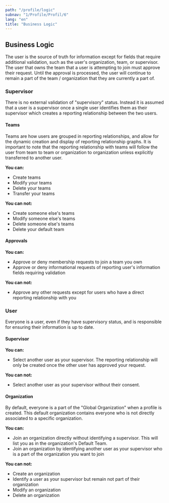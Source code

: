 ```yaml
---
path: "/profile/logic"
subnav: "1/Profile/Profil/6"
lang: "en"
title: "Business Logic"
---
```


<helmet>
<title> Profile - Business Logic</title>
</helmet>

## Business Logic

The user is the source of truth for information except for fields that require additional validation, such as the user's organization, team, or supervisor.  The user that owns the team that a user is attempting to join must approve their request.  Until the approval is processed, the user will continue to remain a part of the team / organization that they are currently a part of.

### Supervisor

There is no external validation of "supervisory" status.  Instead it is assumed that a user is a supervisor once a single user identifies them as their supervisor which creates a reporting relationship between the two users.

#### Teams

Teams are how users are grouped in reporting relationships, and allow for the dynamic creation and display of reporting relationship graphs.
It is important to note that the reporting relationship with teams will follow the user from team to team or organization to organization unless explicitly transferred to another user.

**You can:**
* Create teams
* Modify your teams
* Delete your teams
* Transfer your teams

**You can not:**
* Create someone else's teams
* Modify someone else's teams
* Delete someone else's teams
* Delete your default team

#### Approvals

**You can:**
* Approve or deny membership requests to join a team you own
* Approve or deny informational requests of reporting user's information fields requiring validation

**You can not:**
* Approve any other requests except for users who have a direct reporting relationship with you

### User

Everyone is a user, even if they have supervisory status, and is responsible for ensuring their information is up to date.

#### Supervisor

**You can:**
* Select another user as your supervisor.  The reporting relationship will only be created once the other user has approved your request.

**You can not:**
* Select another user as your supervisor without their consent.

#### Organization

By default, everyone is a part of the "Global Organization" when a profile is created.  This default organization contains everyone who is not directly associated to a specific organization.

**You can:**
* Join an organization directly without identifying a supervisor.  This will list you as in the organization's Default Team.
* Join an organization by identifying another user as your supervisor who is a part of the organization you want to join

**You can not:**
* Create an organization
* Identify a user as your supervisor but remain not part of their organization
* Modify an organization
* Delete an organization




